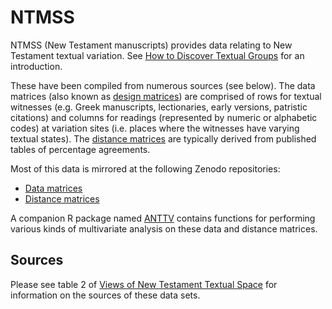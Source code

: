 # NTMSS

NTMSS (New Testament manuscripts) provides data relating to New Testament textual variation. See [How to Discover Textual Groups](https://www.digitalstudies.org/articles/10.16995/dscn.291/) for an introduction.

These have been compiled from numerous sources (see below). The data matrices (also known as [design matrices](https://en.wikipedia.org/wiki/Design_matrix)) are comprised of rows for textual witnesses (e.g. Greek manuscripts, lectionaries, early versions, patristic citations) and columns for readings (represented by numeric or alphabetic codes) at variation sites (i.e. places where the witnesses have varying textual states). The [distance matrices](https://en.wikipedia.org/wiki/Distance_matrix) are typically derived from published tables of percentage agreements.

Most of this data is mirrored at the following Zenodo repositories:

* [Data matrices](https://zenodo.org/record/4064629)
* [Distance matrices](https://zenodo.org/record/4064631)

A companion R package named [ANTTV](https://github.com/tjfinney/ANTTV) contains functions for performing various kinds of multivariate analysis on these data and distance matrices.

## Sources

Please see table 2 of [Views of New Testament Textual Space](https://www.tfinney.net/Views/index.xhtml) for information on the sources of these data sets.
